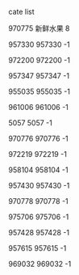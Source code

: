 cate list

970775 新鲜水果 8

957330 957330 -1

972200 972200 -1

957347 957347 -1

955035 955035 -1

961006 961006 -1

5057 5057 -1

970776 970776 -1

972219 972219 -1

958104 958104 -1

957430 957430 -1

970778 970778 -1

975706 975706 -1

957428 957428 -1

957615 957615 -1

969032 969032 -1

